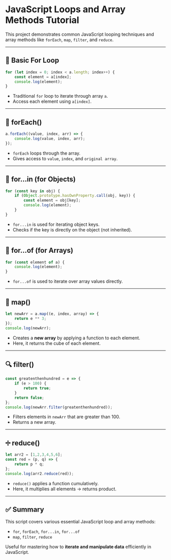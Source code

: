# JavaScript Loops and Array Methods Tutorial

This project demonstrates common JavaScript looping techniques and array methods like `forEach`, `map`, `filter`, and `reduce`.

---

## 🔁 Basic For Loop

```js
for (let index = 0; index < a.length; index++) {
    const element = a[index];
    console.log(element);
}
```

* Traditional `for` loop to iterate through array `a`.
* Access each element using `a[index]`.

---

## 🔄 forEach()

```js
a.forEach((value, index, arr) => {
    console.log(value, index, arr);
});
```

* `forEach` loops through the array.
* Gives access to `value`, `index`, and `original array`.

---

## 🧾 for...in (for Objects)

```js
for (const key in obj) {
    if (Object.prototype.hasOwnProperty.call(obj, key)) {
        const element = obj[key];
        console.log(element);
    }
}
```

* `for...in` is used for iterating object keys.
* Checks if the key is directly on the object (not inherited).

---

## 🔁 for...of (for Arrays)

```js
for (const element of a) {
    console.log(element);
}
```

* `for...of` is used to iterate over array values directly.

---

## 🧠 map()

```js
let newArr = a.map((e, index, array) => {
    return e ** 3;
});
console.log(newArr);
```

* Creates a **new array** by applying a function to each element.
* Here, it returns the cube of each element.

---

## 🔍 filter()

```js
const greatenthenhundred = e => {
    if (e > 100) {
        return true;
    }
    return false;
};
console.log(newArr.filter(greatenthenhundred));
```

* Filters elements in `newArr` that are greater than 100.
* Returns a new array.

---

## ➗ reduce()

```js
let arr2 = [1,2,3,4,5,6];
const red = (p, q) => {
    return p * q;
};
console.log(arr2.reduce(red));
```

* `reduce()` applies a function cumulatively.
* Here, it multiplies all elements → returns product.

---

## ✅ Summary

This script covers various essential JavaScript loop and array methods:

* `for`, `forEach`, `for...in`, `for...of`
* `map`, `filter`, `reduce`

Useful for mastering how to **iterate and manipulate data** efficiently in JavaScript.
